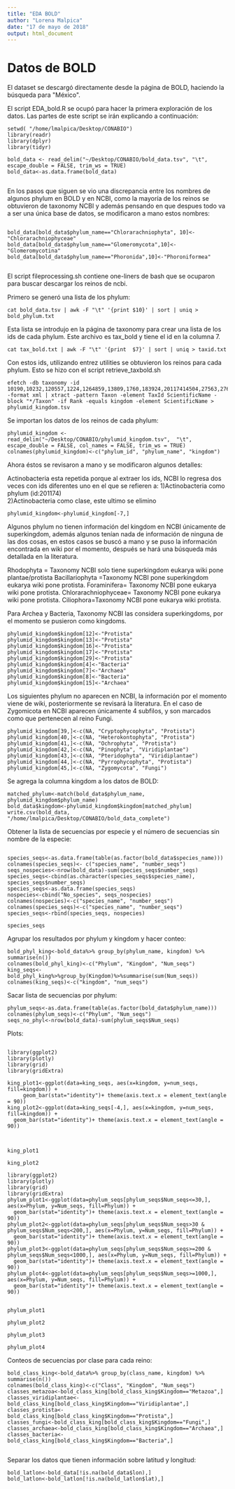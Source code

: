 ```yaml
---
title: "EDA BOLD"
author: "Lorena Malpica"
date: "17 de mayo de 2018"
output: html_document
---
```


# Datos de BOLD

El dataset se descargó directamente desde la página de BOLD, haciendo la búsqueda para "México". 

El script EDA_bold.R se ocupó para hacer la primera exploración de los datos. Las partes de este script se irán explicando a continuación:

```{r}
setwd( "/home/lmalpica/Desktop/CONABIO")
library(readr)
library(dplyr)
library(tidyr)

bold_data <- read_delim("~/Desktop/CONABIO/bold_data.tsv", "\t", escape_double = FALSE, trim_ws = TRUE)
bold_data<-as.data.frame(bold_data)


```

En los pasos que siguen se vio una discrepancia entre los nombres de algunos phylum en BOLD y en NCBI, como la mayoría de los reinos se obtuvieron de taxonomy NCBI y además pensando en que despues todo va a ser una única base de datos, se modificaron a mano estos nombres:

```{r}

bold_data[bold_data$phylum_name=="Chlorarachniophyta", 10]<-"Chlorarachniophyceae"
bold_data[bold_data$phylum_name=="Glomeromycota",10]<-"Glomeromycotina"
bold_data[bold_data$phylum_name=="Phoronida",10]<-"Phoroniformea"


```


El script fileprocessing.sh contiene one-liners de bash que se ocuparon para buscar descargar los reinos de ncbi. 

Primero se generó una lista de los phylum:

```
cat bold_data.tsv | awk -F "\t" '{print $10}' | sort | uniq > bold_phylum.txt
```

Esta lista se introdujo en la página de taxonomy para crear una lista de los ids de cada phylum. Este archivo es tax_bold y tiene el id en la columna 7.

```
cat tax_bold.txt | awk -F "\t" '{print  $7}' | sort | uniq > taxid.txt
```

Con estos ids, utilizando entrez utilities se obtuvieron los reinos para cada phylum. Esto se hizo con el script retrieve_taxbold.sh


```
efetch -db taxonomy -id 10190,10232,120557,1224,1264859,13809,1760,183924,20117414504,27563,2763,2836,287987,28889,29178,29197,3041,3195,3208,3398,35493,451507,451827,451828,4890,5204,58020,5878,6040,6073,6157,6231,6340,6447,6656,7586,7711 -format xml | xtract -pattern Taxon -element TaxId ScientificName -block "*/Taxon" -if Rank -equals kingdom -element ScientificName > phylumid_kingdom.tsv
```

Se importan los datos de los reinos de cada phylum:

```{r}
phylumid_kingdom <- read_delim("~/Desktop/CONABIO/phylumid_kingdom.tsv",  "\t", escape_double = FALSE, col_names = FALSE, trim_ws = TRUE)
colnames(phylumid_kingdom)<-c("phylum_id", "phylum_name", "kingdom")

```

Ahora éstos se revisaron a mano y se modificaron algunos detalles:

Actinobacteria esta repetida porque al extraer los ids, NCBI lo regresa dos veces con ids diferentes uno en el que se refieren a:
1)Actinobacteria como phylum (id:201174)  
2)Actinobacteria como clase, este ultimo se elimino

```{r}
phylumid_kingdom<-phylumid_kingdom[-7,]
```


Algunos phylum no tienen información del kingdom en NCBI únicamente de superkingdom, además algunos tenían nada de información de ninguna de las dos cosas, en estos casos se buscó a mano y se puso la información encontrada en wiki por el momento, después se hará una búsqueda más detallada en la literatura.

Rhodophyta = Taxonomy NCBI solo tiene superkingdom eukarya wiki pone plantae/protista
Bacillariophyta =Taxonomy NCBI pone superkingdom eukarya wiki pone protista.
Foraminifera= Taxonomy NCBI pone eukarya wiki pone protista.
Chlorarachniophyceae= Taxonomy NCBI pone eukarya wiki pone protista.
Ciliophora=Taxonomy NCBI pone eukarya wiki protista.

Para Archea y Bacteria, Taxonomy NCBI las considera superkingdoms, por el momento se pusieron como kingdoms. 

```{r}
phylumid_kingdom$kingdom[12]<-"Protista"
phylumid_kingdom$kingdom[13]<-"Protista"
phylumid_kingdom$kingdom[16]<-"Protista"
phylumid_kingdom$kingdom[17]<-"Protista"
phylumid_kingdom$kingdom[29]<-"Protista"
phylumid_kingdom$kingdom[4]<-"Bacteria"
phylumid_kingdom$kingdom[7]<-"Archaea"
phylumid_kingdom$kingdom[8]<-"Bacteria"
phylumid_kingdom$kingdom[15]<-"Archaea"
```

Los siguientes phylum no aparecen en NCBI, la información por el momento viene de wiki, posteriormente se revisará la literatura. En el caso de Zygomicota en NCBI aparecen únicamente 4 subfilos, y son marcados como que pertenecen al reino Fungi.

```{r}
phylumid_kingdom[39,]<-c(NA, "Cryptophycophyta", "Protista")
phylumid_kingdom[40,]<-c(NA, "Heterokontophyta", "Protista")
phylumid_kingdom[41,]<-c(NA, "Ochrophyta", "Protista")
phylumid_kingdom[42,]<-c(NA, "Pinophyta", "Viridiplantae")
phylumid_kingdom[43,]<-c(NA, "Pteridophyta", "Viridiplantae")
phylumid_kingdom[44,]<-c(NA, "Pyrrophycophyta", "Protista")
phylumid_kingdom[45,]<-c(NA, "Zygomycota", "Fungi")

```

Se agrega la columna kingdom a los datos de BOLD:

```{r}
matched_phylum<-match(bold_data$phylum_name, phylumid_kingdom$phylum_name)
bold_data$kingdom<-phylumid_kingdom$kingdom[matched_phylum]
write.csv(bold_data, "/home/lmalpica/Desktop/CONABIO/bold_data_complete")

```

Obtener la lista de secuencias por especie y el número de secuencias sin nombre de la especie:

```{r}

species_seqs<-as.data.frame(table(as.factor(bold_data$species_name)))
colnames(species_seqs)<- c("species_name", "number_seqs")
seqs_nospecies<-nrow(bold_data)-sum(species_seqs$number_seqs)
species_seqs<-cbind(as.character(species_seqs$species_name), species_seqs$number_seqs)
species_seqs<-as.data.frame(species_seqs)
nospecies<-cbind("No_species", seqs_nospecies)
colnames(nospecies)<-c("species_name", "number_seqs")
colnames(species_seqs)<-c("species_name", "number_seqs")
species_seqs<-rbind(species_seqs, nospecies)

species_seqs
```

Agrupar los resultados por phylum y kingdom y hacer conteo:

```{r}
bold_phyl_king<-bold_data%>% group_by(phylum_name, kingdom) %>% summarise(n())
colnames(bold_phyl_king)<-c("Phylum", "Kingdom", "Num_seqs")
king_seqs<-bold_phyl_king%>%group_by(Kingdom)%>%summarise(sum(Num_seqs))
colnames(king_seqs)<-c("kingdom", "num_seqs")

```
Sacar lista de secuencias por phylum:

```{r}
phylum_seqs<-as.data.frame(table(as.factor(bold_data$phylum_name)))
colnames(phylum_seqs)<-c("Phylum", "Num_seqs")
seqs_no_phyl<-nrow(bold_data)-sum(phylum_seqs$Num_seqs)
```

Plots:
```{r}

library(ggplot2)
library(plotly)
library(grid)
library(gridExtra)

king_plot1<-ggplot(data=king_seqs, aes(x=kingdom, y=num_seqs, fill=kingdom)) +
     geom_bar(stat="identity")+ theme(axis.text.x = element_text(angle = 90))
king_plot2<-ggplot(data=king_seqs[-4,], aes(x=kingdom, y=num_seqs, fill=kingdom)) +
  geom_bar(stat="identity")+ theme(axis.text.x = element_text(angle = 90))



```

```{r king_plot1, echo=FALSE, warning=FALSE}
king_plot1
```

```{r king_plot2, echo=FALSE, warning=FALSE}
king_plot2
```


```{r}
library(ggplot2)
library(plotly)
library(grid)
library(gridExtra)
phylum_plot1<-ggplot(data=phylum_seqs[phylum_seqs$Num_seqs<=30,], aes(x=Phylum, y=Num_seqs, fill=Phylum)) +
  geom_bar(stat="identity")+ theme(axis.text.x = element_text(angle = 90))
phylum_plot2<-ggplot(data=phylum_seqs[phylum_seqs$Num_seqs>30 & phylum_seqs$Num_seqs<200,], aes(x=Phylum, y=Num_seqs, fill=Phylum)) +
  geom_bar(stat="identity")+ theme(axis.text.x = element_text(angle = 90)) 
phylum_plot3<-ggplot(data=phylum_seqs[phylum_seqs$Num_seqs>=200 & phylum_seqs$Num_seqs<1000,], aes(x=Phylum, y=Num_seqs, fill=Phylum)) +
  geom_bar(stat="identity")+ theme(axis.text.x = element_text(angle = 90)) 
phylum_plot4<-ggplot(data=phylum_seqs[phylum_seqs$Num_seqs>=1000,], aes(x=Phylum, y=Num_seqs, fill=Phylum)) +
  geom_bar(stat="identity")+ theme(axis.text.x = element_text(angle = 90)) 


```

```{r phylum_plot1, echo=FALSE, warning=FALSE}
phylum_plot1
```

```{r phylum_plot2, echo=FALSE, warning=FALSE}
phylum_plot2
```

```{r phylum_plot3, echo=FALSE, warning=FALSE}
phylum_plot3
```

```{r phylum_plot4, echo=FALSE, warning=FALSE}
phylum_plot4
```

Conteos de secuencias por clase para cada reino:

```{r}
bold_class_king<-bold_data%>% group_by(class_name, kingdom) %>% summarise(n())
colnames(bold_class_king)<-c("Class", "Kingdom", "Num_seqs")
classes_metazoa<-bold_class_king[bold_class_king$Kingdom=="Metazoa",]
classes_viridiplantae<-bold_class_king[bold_class_king$Kingdom=="Viridiplantae",]
classes_protista<-bold_class_king[bold_class_king$Kingdom=="Protista",]
classes_fungi<-bold_class_king[bold_class_king$Kingdom=="Fungi",]
classes_archaea<-bold_class_king[bold_class_king$Kingdom=="Archaea",]
classes_bacteria<-bold_class_king[bold_class_king$Kingdom=="Bacteria",]


```


Separar los datos que tienen información sobre latitud y longitud:
```{r}
bold_latlon<-bold_data[!is.na(bold_data$lon),]
bold_latlon<-bold_latlon[!is.na(bold_latlon$lat),]
```

